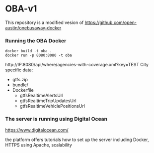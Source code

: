 # OBA-v1
This repository is a modified vesion of https://github.com/open-austin/onebusaway-docker


### Running the OBA Docker

```
docker build -t oba .
docker run -p 8080:8080 -t oba

```
http://IP:8080/api/where/agencies-with-coverage.xml?key=TEST
City specific data:

- gtfs.zip
- bundle/
- Dockerfile
    - gtfsRealtimeAlertsUrl
    - gtfsRealtimeTripUpdatesUrl
    - gtfsRealtimeVehiclePositionsUrl

### The server is running using Digital Ocean

https://www.digitalocean.com/

the platform offers tutorials how to set up the server including Docker, HTTPS using Apache, scalability